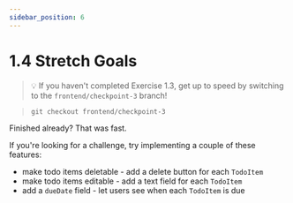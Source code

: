 ```yaml
---
sidebar_position: 6
---
```


# 1.4 Stretch Goals

>💡 If you haven't completed Exercise 1.3, get up to speed by switching to the `frontend/checkpoint-3` branch!

> `git checkout frontend/checkpoint-3`
> 

Finished already? That was fast.

If you're looking for a challenge, try implementing a couple of these features:
- make todo items deletable - add a delete button for each `TodoItem`
- make todo items editable - add a text field for each `TodoItem`
- add a `dueDate` field - let users see when each `TodoItem` is due